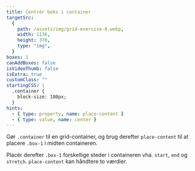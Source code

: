 ```yaml
---
title: Centrér boks i container
targetSrc:
  {
    path: /assets/img/grid-exercise-8.webp,
    width: 1136,
    height: 370,
    type: "img",
  }
boxes: 1
canAddBoxes: false
isVideoThumb: false
isExtra: true
customClass: ""
startingCSS: |
  .container {
    block-size: 180px;
  }
hints:
  - { type: property, name: place-content }
  - { type: value, name: center }
---
```


Gør `.container` til en grid-container, og brug derefter `place-content` til at placere <code class="token selector">.box-1</code> i midten containeren.

Placér derefter <code class="token selector">.box-1</code> forskellige steder i containeren vha. <code data-type="value">start</code>, <code data-type="value">end</code> og <code data-type="value">stretch</code>. `place-content` kan håndtere to værdier.
